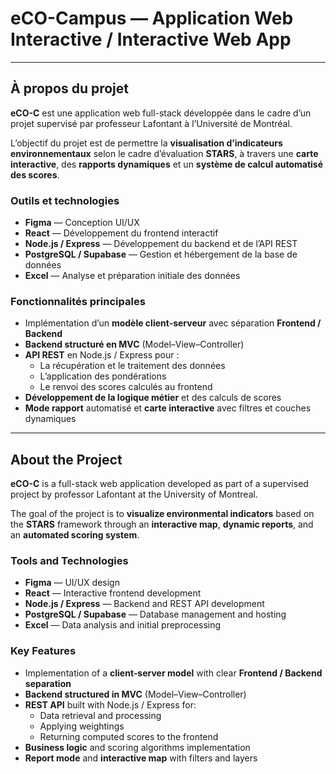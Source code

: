 # eCO-Campus — Application Web Interactive / Interactive Web App

---

##  À propos du projet
**eCO-C** est une application web full-stack développée dans le cadre d’un projet supervisé par professeur Lafontant à l’Université de Montréal. 

L’objectif du projet est de permettre la **visualisation d’indicateurs environnementaux** selon le cadre d’évaluation **STARS**, à travers une **carte interactive**, des **rapports dynamiques** et un **système de calcul automatisé des scores**.

###  Outils et technologies
- **Figma** — Conception UI/UX  
- **React** — Développement du frontend interactif  
- **Node.js / Express** — Développement du backend et de l’API REST  
- **PostgreSQL / Supabase** — Gestion et hébergement de la base de données  
- **Excel** — Analyse et préparation initiale des données  

###  Fonctionnalités principales
- Implémentation d’un **modèle client-serveur** avec séparation **Frontend / Backend**  
- **Backend structuré en MVC** (Model–View–Controller)  
- **API REST** en Node.js / Express pour :
  - La récupération et le traitement des données  
  - L’application des pondérations  
  - Le renvoi des scores calculés au frontend  
- **Développement de la logique métier** et des calculs de scores  
- **Mode rapport** automatisé et **carte interactive** avec filtres et couches dynamiques  


---

##  About the Project
**eCO-C** is a full-stack web application developed as part of a supervised project by professor Lafontant at the University of Montreal.  

The goal of the project is to **visualize environmental indicators** based on the **STARS** framework through an **interactive map**, **dynamic reports**, and an **automated scoring system**.

###  Tools and Technologies
- **Figma** — UI/UX design  
- **React** — Interactive frontend development  
- **Node.js / Express** — Backend and REST API development  
- **PostgreSQL / Supabase** — Database management and hosting  
- **Excel** — Data analysis and initial preprocessing  

###  Key Features
- Implementation of a **client-server model** with clear **Frontend / Backend separation**  
- **Backend structured in MVC** (Model–View–Controller)  
- **REST API** built with Node.js / Express for:
  - Data retrieval and processing  
  - Applying weightings  
  - Returning computed scores to the frontend  
- **Business logic** and scoring algorithms implementation  
- **Report mode** and **interactive map** with filters and layers  



